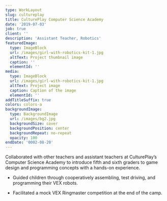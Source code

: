 ```yaml
---
type: WorkLayout
slug: cultureplay
title: CulturePlay Computer Science Academy
date: '2019-07-03'
job: true
client: ''
description: 'Assistant Teacher, Robotics'
featuredImage:
  type: ImageBlock
  url: /images/girl-with-robotics-kit-1.jpg
  altText: Project thumbnail image
  caption: ''
  elementId: ''
media:
  type: ImageBlock
  url: /images/girl-with-robotics-kit-1.jpg
  altText: Project image
  caption: Caption of the image
  elementId: ''
addTitleSuffix: true
colors: colors-a
backgroundImage:
  type: BackgroundImage
  url: /images/bg2.jpg
  backgroundSize: cover
  backgroundPosition: center
  backgroundRepeat: no-repeat
  opacity: 100
endDate: '0002-08-20'
---
```


Collaborated with other teachers and assistant teachers at CulturePlay’s Computer Science Academy to introduce fifth and sixth graders to game design and programming concepts with a hands-on experience. 

- Guided children through cooperatively assembling, test driving, and programming their VEX robots. 

<!---->

- Facilitated a mock VEX Ringmaster competition at the end of the camp. 
